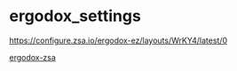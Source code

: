 # ergodox_settings


https://configure.zsa.io/ergodox-ez/layouts/WrKY4/latest/0


[ergodox-zsa](https://configure.zsa.io/ergodox-ez/layouts/WrKY4/latest/0 )
